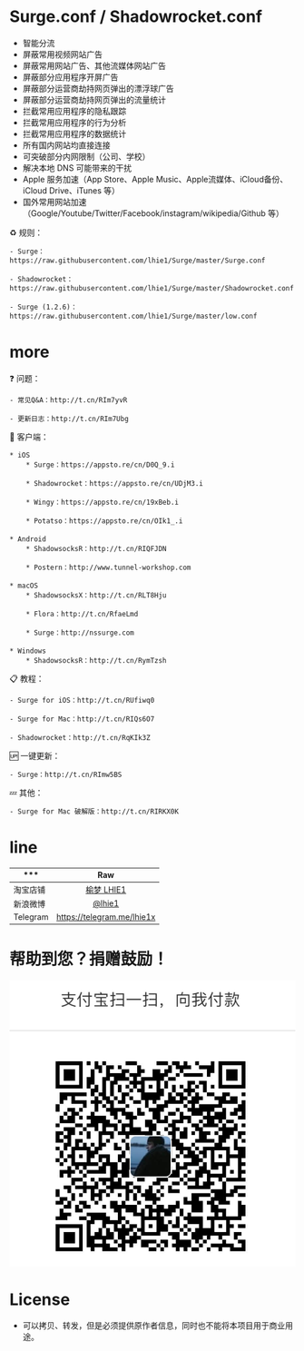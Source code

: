 # Surge.conf / Shadowrocket.conf

* 智能分流
* 屏蔽常用视频网站广告
* 屏蔽常用网站广告、其他流媒体网站广告
* 屏蔽部分应用程序开屏广告
* 屏蔽部分运营商劫持网页弹出的漂浮球广告
* 屏蔽部分运营商劫持网页弹出的流量统计
* 拦截常用应用程序的隐私跟踪
* 拦截常用应用程序的行为分析
* 拦截常用应用程序的数据统计
* 所有国内网站均直接连接
* 可突破部分内网限制（公司、学校）
* 解决本地 DNS 可能带来的干扰
* Apple 服务加速（App Store、Apple Music、Apple流媒体、iCloud备份、iCloud Drive、iTunes 等）
* 国外常用网站加速（Google/Youtube/Twitter/Facebook/instagram/wikipedia/Github 等）

♻️ 规则：

    - Surge：https://raw.githubusercontent.com/lhie1/Surge/master/Surge.conf
    
    - Shadowrocket：https://raw.githubusercontent.com/lhie1/Surge/master/Shadowrocket.conf
    
    - Surge (1.2.6)：https://raw.githubusercontent.com/lhie1/Surge/master/low.conf

# more

❓ 问题：

    - 常见Q&A：http://t.cn/RIm7yvR
    
    - 更新日志：http://t.cn/RIm7Ubg

🔰 客户端：

    * iOS
        * Surge：https://appsto.re/cn/D0Q_9.i
        
        * Shadowrocket：https://appsto.re/cn/UDjM3.i
        
        * Wingy：https://appsto.re/cn/19xBeb.i
        
        * Potatso：https://appsto.re/cn/OIk1_.i
        
    * Android
        * ShadowsocksR：http://t.cn/RIQFJDN
        
        * Postern：http://www.tunnel-workshop.com
        
    * macOS
        * ShadowsocksX：http://t.cn/RLT8Hju
        
        * Flora：http://t.cn/RfaeLmd
        
        * Surge：http://nssurge.com
        
    * Windows
        * ShadowsocksR：http://t.cn/RymTzsh
        

📋 教程：

    - Surge for iOS：http://t.cn/RUfiwq0
    
    - Surge for Mac：http://t.cn/RIQs6O7
    
    - Shadowrocket：http://t.cn/RqKIk3Z
    

🆙 一键更新：

    - Surge：http://t.cn/RImw5BS
    

💤 其他：

    - Surge for Mac 破解版：http://t.cn/RIRKX0K

# line

*** | Raw |
---------|:---------:
淘宝店铺  | [榆梦 LHIE1](https://shop116319160.taobao.com)
新浪微博 | [ @lhie1](http://www.weibo.com/1748625493)
Telegram | https://telegram.me/lhie1x


# 帮助到您？捐赠鼓励！

![](/img/alipay.png "alipay：lhie1@qq.com")


# License

* 可以拷贝、转发，但是必须提供原作者信息，同时也不能将本项目用于商业用途。

